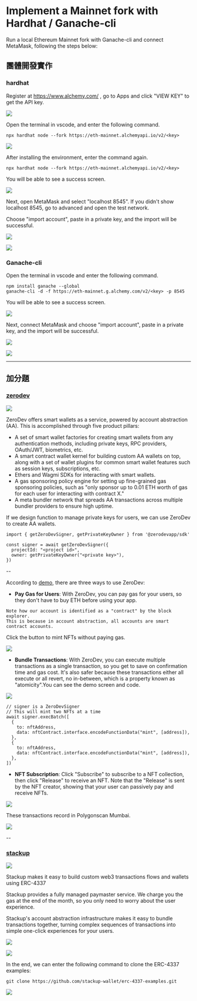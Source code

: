 # Implement a Mainnet fork with Hardhat / Ganache-cli

Run a local Ethereum Mainnet fork with Ganache-cli and connect MetaMask, following the steps below:


## 團體開發實作

### hardhat
Register at https://www.alchemy.com/ , go to Apps and click "VIEW KEY" to get the API key.

![](https://i.imgur.com/jWdHsM4.jpg)

Open the terminal in vscode, and enter the following command.

```
npx hardhat node --fork https://eth-mainnet.alchemyapi.io/v2/<key>
```
![](https://i.imgur.com/iHIBCMI.jpg)

After installing the environment, enter the command again.

```
npx hardhat node --fork https://eth-mainnet.alchemyapi.io/v2/<key>
```
You will be able to see a success screen.

![](https://i.imgur.com/wGNTu2j.jpg)

Next, open MetaMask and select "localhost 8545".
If you didn't show localhost 8545, go to advanced and open the test network.

Choose "import account", paste in a private key, and the import will be successful.

![](https://i.imgur.com/T4gQcJU.png)
 

![](https://i.imgur.com/Ujv3EPu.png)

### Ganache-cli 

Open the terminal in vscode and enter the following command.

```
npm install ganache --global
ganache-cli -d -f https://eth-mainnet.g.alchemy.com/v2/<key> -p 8545  
```

You will be able to see a success screen.

![](https://i.imgur.com/YVcY8aJ.jpg)

Next, connect MetaMask and choose "import account", paste in a private key, and the import will be successful.

![](https://i.imgur.com/KbWj5MN.png)

![](https://i.imgur.com/MCYTbg3.png)


---

## 加分題


### [zerodev](https://demo.zerodev.app/)

![](https://i.imgur.com/3b9HbEb.png)

ZeroDev offers smart wallets as a service, powered by account abstraction (AA). This is accomplished through five product pillars:

- A set of smart wallet factories for creating smart wallets from any authentication methods, including private keys, RPC providers, OAuth/JWT, biometrics, etc.
- A smart contract wallet kernel for building custom AA wallets on top, along with a set of wallet plugins for common smart wallet features such as session keys, subscriptions, etc.
- Ethers and Wagmi SDKs for interacting with smart wallets.
- A gas sponsoring policy engine for setting up fine-grained gas sponsoring policies, such as "only sponsor up to 0.01 ETH worth of gas for each user for interacting with contract X."
- A meta bundler network that spreads AA transactions across multiple bundler providers to ensure high uptime.

If we design function to manage private keys for users, we can use ZeroDev to create AA wallets.

```
import { getZeroDevSigner, getPrivateKeyOwner } from '@zerodevapp/sdk'

const signer = await getZeroDevSigner({
  projectId: "<project id>",
  owner: getPrivateKeyOwner("<private key>"),
})
```
--

According to [demo](https://demo.zerodev.app/), there are three ways to use ZeroDev:

- **Pay Gas for Users**: With ZeroDev, you can pay gas for your users, so they don't have to buy ETH before using your app.
```
Note how our account is identified as a "contract" by the block explorer. 
This is because in account abstraction, all accounts are smart contract accounts.
```
Click the button to mint NFTs without paying gas.

![](https://i.imgur.com/a0yAXdH.png)

- **Bundle Transactions**: With ZeroDev, you can execute multiple transactions as a single transaction, so you get to save on confirmation time and gas cost. It's also safer because these transactions either all execute or all revert, no in-between, which is a property known as "atomicity".You can see the demo screen and code.

![](https://i.imgur.com/Fp3RBT5.png)

```
// signer is a ZeroDevSigner
// This will mint two NFTs at a time
await signer.execBatch([
  {
    to: nftAddress,
    data: nftContract.interface.encodeFunctionData("mint", [address]),
  },
  {
    to: nftAddress,
    data: nftContract.interface.encodeFunctionData("mint", [address]),
  },
])
```

- **NFT Subscription**: Click "Subscribe" to subscribe to a NFT collection, then click "Release" to receive an NFT. Note that the "Release" is sent by the NFT creator, showing that your user can passively pay and receive NFTs.
  
![](https://i.imgur.com/8H0sD28.png)

These transactions record in Polygonscan Mumbai.

![](https://i.imgur.com/Ubb8yAc.png)


--


### [stackup](https://www.stackup.sh/)

![](https://i.imgur.com/9UFU1pa.jpg)

Stackup makes it easy to build custom web3 transactions flows and wallets using ERC-4337

Stackup provides a fully managed paymaster service. We charge you the gas at the end of the month, so you only need to worry about the user experience.

Stackup's account abstraction infrastructure makes it easy to bundle transactions together, turning complex sequences of transactions into simple one-click experiences for your users.

![](https://i.imgur.com/3uIbfzi.png)

![](https://i.imgur.com/sTN87cc.jpg)

In the end, we can enter the following command to clone the ERC-4337 examples:

`git clone https://github.com/stackup-wallet/erc-4337-examples.git`
 

![](https://i.imgur.com/ycFpysQ.png)


